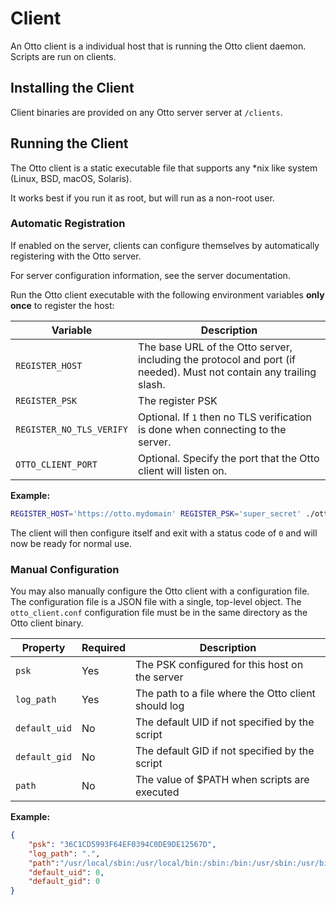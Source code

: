 # Client

An Otto client is a individual host that is running the Otto client daemon. Scripts are run on clients.

## Installing the Client

Client binaries are provided on any Otto server server at `/clients`.

## Running the Client

The Otto client is a static executable file that supports any *nix like system (Linux, BSD, macOS, Solaris).

It works best if you run it as root, but will run as a non-root user.

### Automatic Registration

If enabled on the server, clients can configure themselves by automatically registering with the Otto server.

For server configuration information, see the server documentation.

Run the Otto client executable with the following environment variables **only once** to register the host:

|Variable|Description|
|-|-|
|`REGISTER_HOST`|The base URL of the Otto server, including the protocol and port (if needed). Must not contain any trailing slash.|
|`REGISTER_PSK`|The register PSK|
|`REGISTER_NO_TLS_VERIFY`|Optional. If `1` then no TLS verification is done when connecting to the server.|
|`OTTO_CLIENT_PORT`|Optional. Specify the port that the Otto client will listen on.|

**Example:**

```bash
REGISTER_HOST='https://otto.mydomain' REGISTER_PSK='super_secret' ./otto
```

The client will then configure itself and exit with a status code of `0` and will now be ready for normal use.

### Manual Configuration

You may also manually configure the Otto client with a configuration file. The configuration file is a JSON file with a
single, top-level object. The `otto_client.conf` configuration file must be in the same directory as the Otto client binary.

|Property|Required|Description|
|-|-|-|
|`psk`|Yes|The PSK configured for this host on the server|
|`log_path`|Yes|The path to a file where the Otto client should log|
|`default_uid`|No|The default UID if not specified by the script|
|`default_gid`|No|The default GID if not specified by the script|
|`path`|No|The value of $PATH when scripts are executed|

**Example:**

```json
{
    "psk": "36C1CD5993F64EF0394C0DE9DE12567D",
    "log_path": ".",
    "path":"/usr/local/sbin:/usr/local/bin:/sbin:/bin:/usr/sbin:/usr/bin:/root/bin",
    "default_uid": 0,
    "default_gid": 0
}
```